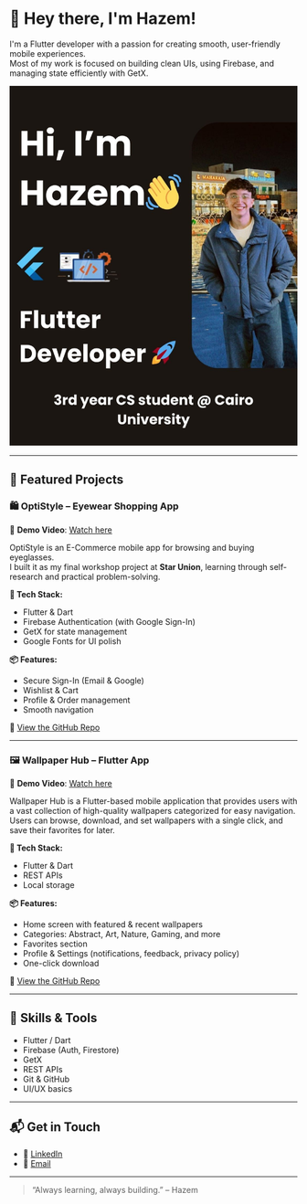 # 👋 Hey there, I'm Hazem!

I'm a Flutter developer with a passion for creating smooth, user-friendly mobile experiences.  
Most of my work is focused on building clean UIs, using Firebase, and managing state efficiently with GetX.

![Hazem's Profile Image](Hi,.jpg)

---

## 🚀 Featured Projects

### 🛍️ OptiStyle – Eyewear Shopping App

🎥 **Demo Video**: [Watch here](https://drive.google.com/drive/folders/1VHearQ3TPyalyKc9Imm9fSgFfm7BeR9Z?usp=sharing)

OptiStyle is an E-Commerce mobile app for browsing and buying eyeglasses.  
I built it as my final workshop project at **Star Union**, learning through self-research and practical problem-solving.

**🔧 Tech Stack:**
- Flutter & Dart  
- Firebase Authentication (with Google Sign-In)  
- GetX for state management  
- Google Fonts for UI polish  

**📦 Features:**
- Secure Sign-In (Email & Google)  
- Wishlist & Cart  
- Profile & Order management  
- Smooth navigation

🔗 [View the GitHub Repo](https://github.com/Hazem2911/OptiStyle-App)

---

### 🖼️ Wallpaper Hub – Flutter App

🎥 **Demo Video**: [Watch here](https://drive.google.com/drive/folders/1L4gq-JZeTCvGefoxpA6aNEvcw-2zhbD6?usp=sharing)

Wallpaper Hub is a Flutter-based mobile application that provides users with a vast collection of high-quality wallpapers categorized for easy navigation.  
Users can browse, download, and set wallpapers with a single click, and save their favorites for later.

**🔧 Tech Stack:**
- Flutter & Dart  
- REST APIs  
- Local storage  

**📦 Features:**
- Home screen with featured & recent wallpapers  
- Categories: Abstract, Art, Nature, Gaming, and more  
- Favorites section  
- Profile & Settings (notifications, feedback, privacy policy)  
- One-click download  

🔗 [View the GitHub Repo](https://github.com/Hazem2911/WallpaperHub---Flutter-app)

---

## 💼 Skills & Tools

- Flutter / Dart  
- Firebase (Auth, Firestore)  
- GetX  
- REST APIs  
- Git & GitHub  
- UI/UX basics  

---

## 📬 Get in Touch

- 💼 [LinkedIn](https://www.linkedin.com/in/hazem-ahmed-39273b309/)  
- 📧 [Email](hazemahmedd56@email.com)

---

> “Always learning, always building.” – Hazem

